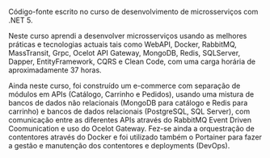 Código-fonte escrito no curso de desenvolvimento de microsserviços com .NET 5. 

Neste curso aprendi a desenvolver microsserviços usando as melhores práticas e tecnologias actuais tais como WebAPI, Docker, RabbitMQ, MassTransit, Grpc, Ocelot API Gateway, MongoDB, Redis, SQLServer, Dapper, EntityFramework, CQRS e Clean Code, com uma carga horária de aproximadamente 37 horas. 

Ainda neste curso, foi construído um e-commerce com separação de módulos em APIs (Catálogo, Carrinho e Pedidos), usando uma mistura de bancos de dados não relacionais (MongoDB para catálogo e Redis para carrinho) e bancos de dados relacionais (PostgreSQL, SQL Server), com comunicação entre as diferentes APIs através do RabbitMQ Event Driven Coomunication e uso do Ocelot Gateway. Fez-se ainda a orquestração de contentores através do Docker e foi utilizado também o Portainer para fazer a gestão e manutenção dos contentores e deployments (DevOps). 
